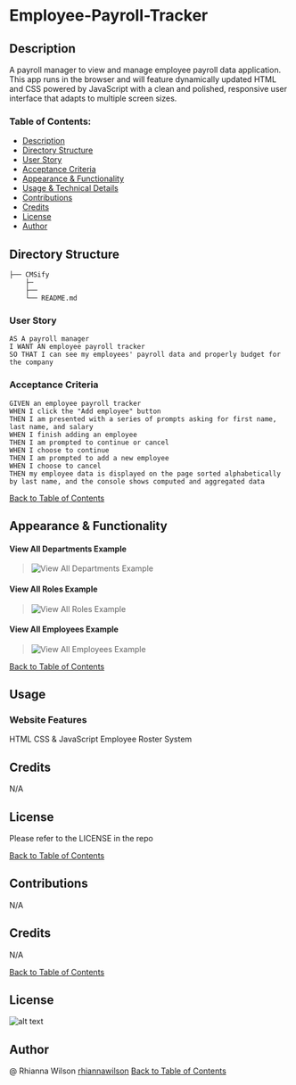 # Employee-Payroll-Tracker

## Description
A payroll manager to view and manage employee payroll data application. 
This app runs in the browser and will feature dynamically updated HTML and CSS powered by JavaScript with a clean and polished, responsive user interface that adapts to multiple screen sizes.

### Table of Contents:
- [Description](#description)
- [Directory Structure](#directory-structure)
- [User Story](#user-story)
- [Acceptance Criteria](#acceptance-criteria)
- [Appearance & Functionality](#appearance--functionality) 
- [Usage & Technical Details](#usage--instructions)
- [Contributions](#contributions)
- [Credits](#credits)
- [License](#license)
- [Author](#author)

## Directory Structure
```  
├── CMSify
    ├─
    ├──
    └── README.md   

```

### User Story
```
AS A payroll manager
I WANT AN employee payroll tracker
SO THAT I can see my employees' payroll data and properly budget for the company
```

### Acceptance Criteria
```
GIVEN an employee payroll tracker
WHEN I click the "Add employee" button
THEN I am presented with a series of prompts asking for first name, last name, and salary
WHEN I finish adding an employee
THEN I am prompted to continue or cancel
WHEN I choose to continue
THEN I am prompted to add a new employee
WHEN I choose to cancel
THEN my employee data is displayed on the page sorted alphabetically by last name, and the console shows computed and aggregated data
```
[Back to Table of Contents](#table-of-contents)

## Appearance & Functionality 
#### View All Departments Example
>![View All Departments Example](./assets/Example%20of%20View%20All%20Departments.png)

#### View All Roles Example
>![View All Roles Example](./assets/Example%20of%20View%20All%20Roles.png)

#### View All Employees Example
>![View All Employees Example](./assets/Example%20View%20All%20Employees.png)

[Back to Table of Contents](#table-of-contents)

## Usage
### Website Features
HTML CSS & JavaScript
Employee Roster System

## Credits
N/A

## License
Please refer to the LICENSE in the repo
   
[Back to Table of Contents](#table-of-contents)
## Contributions
N/A

## Credits
N/A

[Back to Table of Contents](#table-of-contents)

## License
![alt text](https://img.shields.io/badge/License-_MIT-blue.svg)

## Author
@ Rhianna Wilson
[rhiannawilson](https://github.com/rhiannawilson)
[Back to Table of Contents](#table-of-contents)

